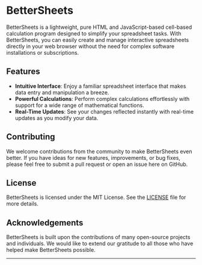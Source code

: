 # BetterSheets

BetterSheets is a lightweight, pure HTML and JavaScript-based cell-based calculation program designed to simplify your spreadsheet tasks. With BetterSheets, you can easily create and manage interactive spreadsheets directly in your web browser without the need for complex software installations or subscriptions.

## Features

- **Intuitive Interface**: Enjoy a familiar spreadsheet interface that makes data entry and manipulation a breeze.
- **Powerful Calculations**: Perform complex calculations effortlessly with support for a wide range of mathematical functions.
- **Real-Time Updates**: See your changes reflected instantly with real-time updates as you modify your data.

## Contributing

We welcome contributions from the community to make BetterSheets even better. If you have ideas for new features, improvements, or bug fixes, please feel free to submit a pull request or open an issue here on GitHub.

## License

BetterSheets is licensed under the MIT License. See the [LICENSE](LICENSE) file for more details.

## Acknowledgements

BetterSheets is built upon the contributions of many open-source projects and individuals. We would like to extend our gratitude to all those who have helped make BetterSheets possible.

---

